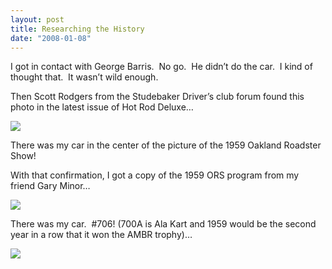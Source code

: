 ```yaml
---
layout: post
title: Researching the History
date: "2008-01-08"
---
```


I got in contact with George Barris.  No go.  He didn’t do the car.  I kind of thought that.  It wasn’t wild enough.

Then Scott Rodgers from the Studebaker Driver’s club forum found this photo in the latest issue of Hot Rod Deluxe…

![](/images/Kart_Hauler_Blog/5-hot_rod_deluxe_oakland_show_1.jpg)

There was my car in the center of the picture of the 1959 Oakland Roadster Show!

With that confirmation, I got a copy of the 1959 ORS program from my friend Gary Minor…

![](/images/Kart_Hauler_Blog/5-Untitled-Scanned-01.jpg)

There was my car.  #706! (700A is Ala Kart and 1959 would be the second year in a row that it won the AMBR trophy)…

![](/images/Kart_Hauler_Blog/5-Untitled-Scanned-02.jpg)

